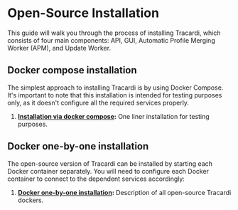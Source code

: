 # Open-Source Installation

This guide will walk you through the process of installing Tracardi, which consists of four main components: API, GUI,
Automatic Profile Merging Worker (APM), and Update Worker.

## Docker compose installation

The simplest approach to installing Tracardi is by using Docker Compose. It's important to note that this installation
is intended for testing purposes only, as it doesn't configure all the required services properly.

1. **[Installation via docker compose](docker/docker_compose.md):** One liner installation for testing purposes.

## Docker one-by-one installation

The open-source version of Tracardi can be installed by starting each Docker container separately. You will need to
configure each Docker container to connect to the dependent services accordingly:

1. **[Docker one-by-one installation](docker/docker.md):** Description of all open-source Tracardi dockers.